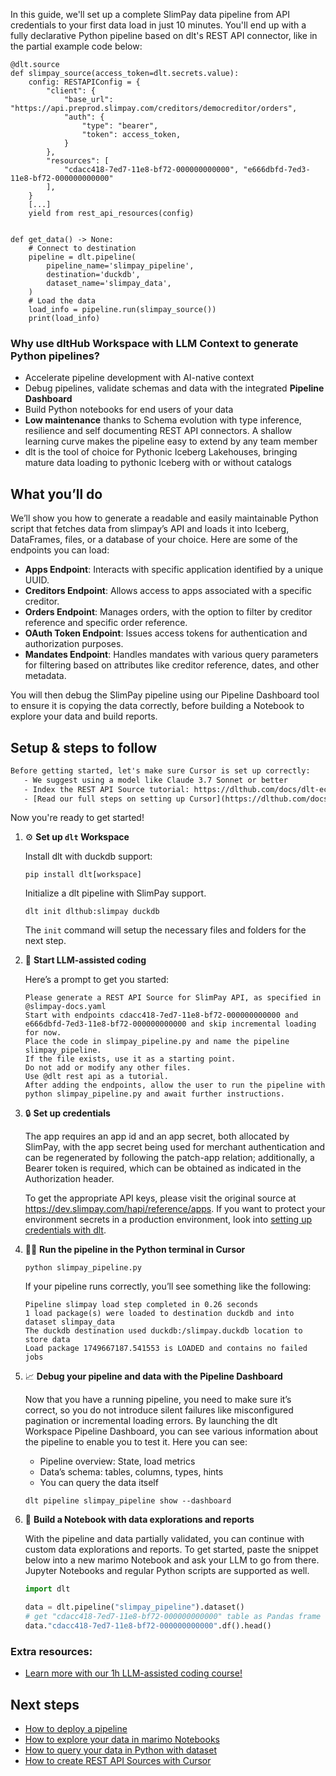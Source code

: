 In this guide, we'll set up a complete SlimPay data pipeline from API credentials to your first data load in just 10 minutes. You'll end up with a fully declarative Python pipeline based on dlt's REST API connector, like in the partial example code below:

```python-outcome
@dlt.source
def slimpay_source(access_token=dlt.secrets.value):
    config: RESTAPIConfig = {
        "client": {
            "base_url": "https://api.preprod.slimpay.com/creditors/democreditor/orders",
            "auth": {
                "type": "bearer",
                "token": access_token,
            }
        },
        "resources": [
            "cdacc418-7ed7-11e8-bf72-000000000000", "e666dbfd-7ed3-11e8-bf72-000000000000"
        ],
    }
    [...]
    yield from rest_api_resources(config)


def get_data() -> None:
    # Connect to destination
    pipeline = dlt.pipeline(
        pipeline_name='slimpay_pipeline',
        destination='duckdb',
        dataset_name='slimpay_data', 
    )
    # Load the data
    load_info = pipeline.run(slimpay_source())
    print(load_info) 
```

### Why use dltHub Workspace with LLM Context to generate Python pipelines?

- Accelerate pipeline development with AI-native context
- Debug pipelines, validate schemas and data with the integrated **Pipeline Dashboard**
- Build Python notebooks for end users of your data
- **Low maintenance** thanks to Schema evolution with type inference, resilience and self documenting REST API connectors. A shallow learning curve makes the pipeline easy to extend by any team member
- dlt is the tool of choice for Pythonic Iceberg Lakehouses, bringing mature data loading to pythonic Iceberg with or without catalogs

## What you’ll do

We’ll show you how to generate a readable and easily maintainable Python script that fetches data from slimpay’s API and loads it into Iceberg, DataFrames, files, or a database of your choice. Here are some of the endpoints you can load:

- **Apps Endpoint**: Interacts with specific application identified by a unique UUID.
- **Creditors Endpoint**: Allows access to apps associated with a specific creditor.
- **Orders Endpoint**: Manages orders, with the option to filter by creditor reference and specific order reference.
- **OAuth Token Endpoint**: Issues access tokens for authentication and authorization purposes.
- **Mandates Endpoint**: Handles mandates with various query parameters for filtering based on attributes like creditor reference, dates, and other metadata.

You will then debug the SlimPay pipeline using our Pipeline Dashboard tool to ensure it is copying the data correctly, before building a Notebook to explore your data and build reports.

## Setup & steps to follow

```default
Before getting started, let's make sure Cursor is set up correctly:
   - We suggest using a model like Claude 3.7 Sonnet or better
   - Index the REST API Source tutorial: https://dlthub.com/docs/dlt-ecosystem/verified-sources/rest_api/ and add it to context as **@dlt rest api**
   - [Read our full steps on setting up Cursor](https://dlthub.com/docs/dlt-ecosystem/llm-tooling/cursor-restapi#23-configuring-cursor-with-documentation)
```

Now you're ready to get started!

1. ⚙️ **Set up `dlt` Workspace**
    
    Install dlt with duckdb support:
    ```shell
    pip install dlt[workspace]
    ```

    Initialize a dlt pipeline with SlimPay support.
    ```shell
    dlt init dlthub:slimpay duckdb
    ```

    The `init` command will setup the necessary files and folders for the next step.
    
2. 🤠 **Start LLM-assisted coding**
    
    Here’s a prompt to get you started:
    
    ```prompt
    Please generate a REST API Source for SlimPay API, as specified in @slimpay-docs.yaml 
    Start with endpoints cdacc418-7ed7-11e8-bf72-000000000000 and e666dbfd-7ed3-11e8-bf72-000000000000 and skip incremental loading for now. 
    Place the code in slimpay_pipeline.py and name the pipeline slimpay_pipeline. 
    If the file exists, use it as a starting point. 
    Do not add or modify any other files. 
    Use @dlt rest api as a tutorial. 
    After adding the endpoints, allow the user to run the pipeline with python slimpay_pipeline.py and await further instructions.
    ```

    
3. 🔒 **Set up credentials** 
    
    The app requires an app id and an app secret, both allocated by SlimPay, with the app secret being used for merchant authentication and can be regenerated by following the patch-app relation; additionally, a Bearer token is required, which can be obtained as indicated in the Authorization header.
    
    To get the appropriate API keys, please visit the original source at https://dev.slimpay.com/hapi/reference/apps.
    If you want to protect your environment secrets in a production environment, look into [setting up credentials with dlt](https://dlthub.com/docs/walkthroughs/add_credentials).
    
4. 🏃‍♀️ **Run the pipeline in the Python terminal in Cursor**
    
    ```shell
    python slimpay_pipeline.py
    ```
    
    If your pipeline runs correctly, you’ll see something like the following:
    
    ```shell
    Pipeline slimpay load step completed in 0.26 seconds
    1 load package(s) were loaded to destination duckdb and into dataset slimpay_data
    The duckdb destination used duckdb:/slimpay.duckdb location to store data
    Load package 1749667187.541553 is LOADED and contains no failed jobs
    ```
    
5. 📈 **Debug your pipeline and data with the Pipeline Dashboard**

    Now that you have a running pipeline, you need to make sure it’s correct, so you do not introduce silent failures like misconfigured pagination or incremental loading errors. By launching the dlt Workspace Pipeline Dashboard, you can see various information about the pipeline to enable you to test it. Here you can see:
    - Pipeline overview: State, load metrics
    - Data’s schema: tables, columns, types, hints
    - You can query the data itself
    
    ```shell
    dlt pipeline slimpay_pipeline show --dashboard
    ```
    
6. 🐍 **Build a Notebook with data explorations and reports**

    With the pipeline and data partially validated, you can continue with custom data explorations and reports. To get started, paste the snippet below into a new marimo Notebook and ask your LLM to go from there. Jupyter Notebooks and regular Python scripts are supported as well.

    
    ```python
    import dlt

   data = dlt.pipeline("slimpay_pipeline").dataset()
   # get "cdacc418-7ed7-11e8-bf72-000000000000" table as Pandas frame
   data."cdacc418-7ed7-11e8-bf72-000000000000".df().head()
    ```

### Extra resources:

- [Learn more with our 1h LLM-assisted coding course!](https://www.youtube.com/watch?v=GGid70rnJuM)

## Next steps

- [How to deploy a pipeline](https://dlthub.com/docs/walkthroughs/deploy-a-pipeline)
- [How to explore your data in marimo Notebooks](https://dlthub.com/docs/general-usage/dataset-access/marimo)
- [How to query your data in Python with dataset](https://dlthub.com/docs/general-usage/dataset-access/dataset)
- [How to create REST API Sources with Cursor](https://dlthub.com/docs/dlt-ecosystem/llm-tooling/cursor-restapi)
